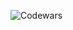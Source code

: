 ![Codewars](https://github.r2v.ch/codewars?user=zach-ferguson&top_languages=true&theme=solarized_dark)
